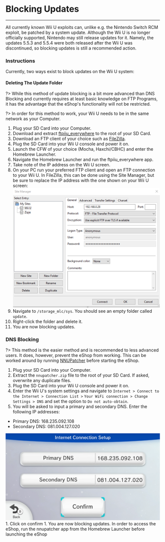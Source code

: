 # Blocking Updates
---
All currently known Wii U exploits can, unlike e.g. the Nintendo Switch RCM exploit, be patched by a system update. Although the Wii U is no longer officially supported, Nintendo may still release updates for it. Namely, the updates 5.5.3 and 5.5.4 were both released after the Wii U was discontinued, so blocking updates is still a recommended action.

### Instructions

Currently, two ways exist to block updates on the Wii U system:
<!-- tabs:start -->

#### **Deleting The Update Folder**
?> While this method of update blocking is a bit more advanced than DNS Blocking and currently requires at least basic knowledge on FTP Programs, it has the advantage that the eShop's functionality will not be restricted.

?> In order for this method to work, your Wii U needs to be in the same network as your Computer.
1. Plug your SD Card into your Computer.
1. Download and extract [ftpiiu_everywhere](http://wiiubru.com/appstore/zips/fpiiu-cbhc.zip) to the root of your SD Card.
1. Download an FTP client of your choice such as [FileZilla](https://filezilla-project.org/download.php?show_all=1).
1. Plug the SD Card into your Wii U console and power it on.
1. Launch the CFW of your choice (Mocha, Haxchi/CBHC) and enter the Homebrew Launcher.
1. Navigate the Homebrew Launcher and run the ftpiiu_everywhere app.
1. Take note of the IP address on the Wii U screen.
1. On your PC run your preferred FTP client and open an FTP connection to your Wii U. In FileZilla, this can be done using the Site Manager, but be sure to replace the IP address with the one shown on your Wii U screen:
<br><img src="docs/assets/img/FTP.png" alt="FileZilla">
1. Navigate to `/storage_mlc/sys`. You should see an empty folder called `update`.
1. Right-click the folder and delete it.
1. You are now blocking updates.

### **DNS Blocking**
?> This method is the easier method and is recommended to less advanced users. It does, however, prevent the eShop from working. This can be worked around by running [NNUPatcher](http://www.wiiubru.com/appstore/zips/nnupatcher.zip) before starting the eShop.
1. Plug your SD Card into your Computer.
1. Extract the `nnupatcher.zip` file to the root of your SD Card. If asked, overwrite any duplicate files.
1. Plug the SD Card into your Wii U console and power it on.
1. Enter the Wii U's system settings and navigate to `Internet > Connect to the Internet > Connection List >`
`Your WiFi connection > Change Settings > DNS` and set the option to `Do not auto-obtain`.
1. You will be asked to input a primary and secondary DNS. Enter the following IP addresses:
 - Primary DNS: 168.235.092.108
 - Secondary DNS: 081.004.127.020
<img src="docs/assets/img/DNS.png" alt="DNS Block">
1. Click on confirm
1. You are now blocking updates. In order to access the eShop, run the nnupatcher app from the Homebrew Launcher before launching the eShop


<!-- tabs:end -->